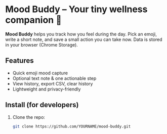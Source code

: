 # Mood Buddy – Your tiny wellness companion 🐢

**Mood Buddy** helps you track how you feel during the day. Pick an emoji, write a short note, and save a small action you can take now. Data is stored in your browser (Chrome Storage).

## Features
- Quick emoji mood capture
- Optional text note & one actionable step
- View history, export CSV, clear history
- Lightweight and privacy-friendly

## Install (for developers)
1. Clone the repo:
   ```bash
   git clone https://github.com/YOURNAME/mood-buddy.git
